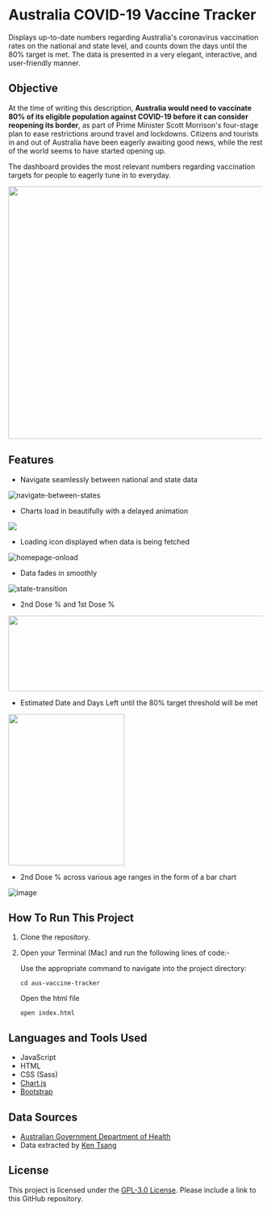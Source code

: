 # Australia COVID-19 Vaccine Tracker

Displays up-to-date numbers regarding Australia's coronavirus vaccination rates on the national and state level, and counts down the days until the 80% target is met. The data is presented in a very elegant, interactive, and user-friendly manner. 
 
## Objective

At the time of writing this description, **Australia would need to vaccinate 80% of its eligible population against COVID-19 before it can consider reopening its border**, as part of Prime Minister Scott Morrison's four-stage plan to ease restrictions around travel and lockdowns. Citizens and tourists in and out of Australia have been eagerly awaiting good news, while the rest of the world seems to have started opening up. 

The dashboard provides the most relevant numbers regarding vaccination targets for people to eagerly tune in to everyday.

<img width="820" height="500" src="https://user-images.githubusercontent.com/69211573/137333294-2c851856-32b6-4232-a222-5b9e7dd9c71c.png">

## Features

- Navigate seamlessly between national and state data

![navigate-between-states](https://user-images.githubusercontent.com/69211573/137523287-681da58c-54e8-4cd1-92c7-5151d15fbc47.gif)

- Charts load in beautifully with a delayed animation

![](https://user-images.githubusercontent.com/69211573/137516293-052e70ae-0254-43e1-aaf4-80ca2d195053.gif)

- Loading icon displayed when data is being fetched

![homepage-onload](https://user-images.githubusercontent.com/69211573/137526531-90134fa6-dae1-466d-9786-f7e85ef77386.gif)

- Data fades in smoothly 

![state-transition](https://user-images.githubusercontent.com/69211573/137525270-73a9a97f-459e-458a-abff-28280f571075.gif)

- 2nd Dose % and 1st Dose % 
<img width="650" height="150" src="https://user-images.githubusercontent.com/69211573/137513753-bd00a009-eab7-4bf4-932b-42de4503a5f1.png">

- Estimated Date and Days Left until the 80% target threshold will be met
<img width="230" height="300" src="https://user-images.githubusercontent.com/69211573/137514141-195c2c61-1109-4264-9590-73ccf91fa923.png">

- 2nd Dose % across various age ranges in the form of a bar chart 

![image](https://user-images.githubusercontent.com/69211573/137514973-046d56e0-63c3-4274-8ec2-7b908e0ffbec.png)

## How To Run This Project

1. Clone the repository.
	
2. Open your Terminal (Mac) and run the following lines of code:-
   
   Use the appropriate command to navigate into the project directory:
   ```
   cd aus-vaccine-tracker
   ```
   
   Open the html file
   ```
   open index.html
   ```
    
## Languages and Tools Used
- JavaScript
- HTML 
- CSS (Sass)
- [Chart.js](https://www.chartjs.org/)
- [Bootstrap](https://getbootstrap.com/)


## Data Sources

- [Australian Government Department of Health](https://www.health.gov.au/)
- Data extracted by [Ken Tsang](https://github.com/jxeeno/aust-govt-covid19-vaccine-pdf)



## License
This project is licensed under the [GPL-3.0 License](./LICENSE). Please include a link to this GitHub repository.
